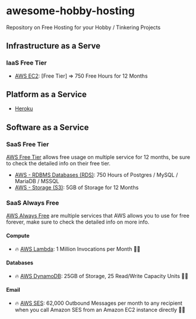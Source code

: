 # awesome-hobby-hosting
Repository on Free Hosting for your Hobby / Tinkering Projects

## Infrastructure as a Serve 

### IaaS Free Tier

- [AWS EC2](https://aws.amazon.com/free): [Free Tier] => 750 Free Hours for 12 Months

## Platform as a Service

- [Heroku](https://www.heroku.com/free)

## Software as a Service

### SaaS Free Tier

[AWS Free Tier](https://aws.amazon.com/free) allows free usage on multiple service for 12 months, be sure to check the detailed info on their free tier.

- [AWS - RDBMS Databases (RDS)](https://aws.amazon.com/rds/): 750 Hours of Postgres / MySQL / MariaDB / MSSQL
- [AWS - Storage (S3)](https://aws.amazon.com/s3/pricing/#AWS_free_usage_tier): 5GB of Storage for 12 Months

### SaaS Always Free

[AWS Always Free](https://aws.amazon.com/free) are multiple services that AWS allows you to use for free forever, make sure to check the detailed info on more info.

#### Compute

- :fire: [AWS Lambda](https://aws.amazon.com/free/?all-free-tier.sort-by=item.additionalFields.SortRank&all-free-tier.sort-order=asc&awsf.Free%20Tier%20Types=tier%23always-free&all-free-tier.q=Lambda&all-free-tier.q_operator=AND#Free_Tier_details): 1 Million Invocations per Month :repeat::free:

#### Databases

- :fire: [AWS DynamoDB](https://aws.amazon.com/free/?all-free-tier.sort-by=item.additionalFields.SortRank&all-free-tier.sort-order=asc&awsf.Free%20Tier%20Types=tier%23always-free&all-free-tier.q=DynamoDB&all-free-tier.q_operator=AND#Free_Tier_details): 25GB of Storage, 25 Read/Write Capacity Units :repeat::free:

#### Email

- :fire: [AWS SES](https://aws.amazon.com/free/?all-free-tier.sort-by=item.additionalFields.SortRank&all-free-tier.sort-order=asc&awsf.Free%20Tier%20Types=tier%23always-free&all-free-tier.q=SES&all-free-tier.q_operator=AND#Free_Tier_details): 62,000 Outbound Messages per month to any recipient when you call Amazon SES from an Amazon EC2 instance directly :repeat::free:
